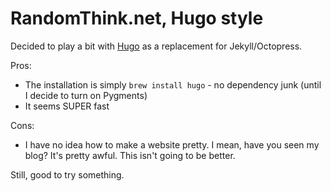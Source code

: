 # RandomThink.net, Hugo style

Decided to play a bit with [Hugo][] as a replacement for Jekyll/Octopress.

Pros:

- The installation is simply `brew install hugo` - no dependency junk (until I decide to turn on Pygments)
- It seems SUPER fast

Cons:

- I have no idea how to make a website pretty. I mean, have you seen my blog? It's pretty awful. This isn't going to be better.

Still, good to try something.

[Hugo]: http://gohugo.io
